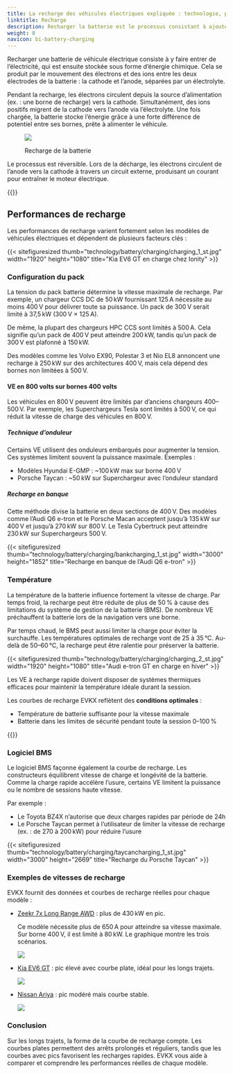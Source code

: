 ```yaml
---
title: La recharge des véhicules électriques expliquée : technologie, performance et facteurs réels
linktitle: Recharge
description: Recharger la batterie est le processus consistant à ajouter de l’énergie à la batterie.
weight: 8
navicon: bi-battery-charging
---
```


<!-- markdownlint-disable MD033 -->

Recharger une batterie de véhicule électrique consiste à y faire entrer de l’électricité, qui est ensuite stockée sous forme d’énergie chimique. Cela se produit par le mouvement des électrons et des ions entre les deux électrodes de la batterie : la cathode et l’anode, séparées par un électrolyte.

Pendant la recharge, les électrons circulent depuis la source d’alimentation (ex. : une borne de recharge) vers la cathode. Simultanément, des ions positifs migrent de la cathode vers l’anode via l’électrolyte. Une fois chargée, la batterie stocke l’énergie grâce à une forte différence de potentiel entre ses bornes, prête à alimenter le véhicule.

<figure>
<img src="https://media.evkx.net/multimedia/technology/battery/charging/batteryconceptcharging.drawio.svg" class="img-fluid mx-auto d-block">
<figcaption>
    <p class="lead text-center fw-semibold">
        Recharge de la batterie
    </p>
</figcaption>
</figure>

Le processus est réversible. Lors de la décharge, les électrons circulent de l’anode vers la cathode à travers un circuit externe, produisant un courant pour entraîner le moteur électrique.

{{<evkxdisplayaddarticle />}}

## Performances de recharge

Les performances de recharge varient fortement selon les modèles de véhicules électriques et dépendent de plusieurs facteurs clés :

{{< sitefiguresized thumb="technology/battery/charging/charging\_1\_st.jpg" width="1920" height="1080" title="Kia EV6 GT en charge chez Ionity" >}}

### Configuration du pack

La tension du pack batterie détermine la vitesse maximale de recharge. Par exemple, un chargeur CCS DC de 50 kW fournissant 125 A nécessite au moins 400 V pour délivrer toute sa puissance. Un pack de 300 V serait limité à 37,5 kW (300 V × 125 A).

De même, la plupart des chargeurs HPC CCS sont limités à 500 A. Cela signifie qu’un pack de 400 V peut atteindre 200 kW, tandis qu’un pack de 300 V est plafonné à 150 kW.

Des modèles comme les Volvo EX90, Polestar 3 et Nio EL8 annoncent une recharge à 250 kW sur des architectures 400 V, mais cela dépend des bornes non limitées à 500 V.

#### VE en 800 volts sur bornes 400 volts

Les véhicules en 800 V peuvent être limités par d’anciens chargeurs 400–500 V. Par exemple, les Superchargeurs Tesla sont limités à 500 V, ce qui réduit la vitesse de charge des véhicules en 800 V.

##### Technique d’onduleur

Certains VE utilisent des onduleurs embarqués pour augmenter la tension. Ces systèmes limitent souvent la puissance maximale. Exemples :

* Modèles Hyundai E-GMP : ~100 kW max sur borne 400 V  
* Porsche Taycan : ~50 kW sur Superchargeur avec l’onduleur standard

##### Recharge en banque

Cette méthode divise la batterie en deux sections de 400 V. Des modèles comme l’Audi Q6 e-tron et le Porsche Macan acceptent jusqu’à 135 kW sur 400 V et jusqu’à 270 kW sur 800 V. Le Tesla Cybertruck peut atteindre 230 kW sur Superchargeurs 500 V.

{{< sitefiguresized thumb="technology/battery/charging/bankcharging\_1\_st.jpg" width="3000" height="1852" title="Recharge en banque de l’Audi Q6 e-tron" >}}

### Température

La température de la batterie influence fortement la vitesse de charge. Par temps froid, la recharge peut être réduite de plus de 50 % à cause des limitations du système de gestion de la batterie (BMS). De nombreux VE préchauffent la batterie lors de la navigation vers une borne.

Par temps chaud, le BMS peut aussi limiter la charge pour éviter la surchauffe. Les températures optimales de recharge vont de 25 à 35 °C. Au-delà de 50–60 °C, la recharge peut être ralentie pour préserver la batterie.

{{< sitefiguresized thumb="technology/battery/charging/charging\_2\_st.jpg" width="1920" height="1080" title="Audi e-tron GT en charge en hiver" >}}

Les VE à recharge rapide doivent disposer de systèmes thermiques efficaces pour maintenir la température idéale durant la session.

Les courbes de recharge EVKX reflètent des **conditions optimales** :

* Température de batterie suffisante pour la vitesse maximale  
* Batterie dans les limites de sécurité pendant toute la session 0–100 %

{{<evkxdisplayaddarticle />}}

### Logiciel BMS

Le logiciel BMS façonne également la courbe de recharge. Les constructeurs équilibrent vitesse de charge et longévité de la batterie. Comme la charge rapide accélère l’usure, certains VE limitent la puissance ou le nombre de sessions haute vitesse.

Par exemple :

* Le Toyota BZ4X n’autorise que deux charges rapides par période de 24h  
* Le Porsche Taycan permet à l’utilisateur de limiter la vitesse de recharge (ex. : de 270 à 200 kW) pour réduire l’usure

{{< sitefiguresized thumb="technology/battery/charging/taycancharging\_1\_st.jpg" width="3000" height="2669" title="Recharge du Porsche Taycan" >}}

### Exemples de vitesses de recharge

EVKX fournit des données et courbes de recharge réelles pour chaque modèle :

* [Zeekr 7x Long Range AWD](/models/zeekr/7x/7x_long_range_awd/chargingcurve/) : plus de 430 kW en pic.

  Ce modèle nécessite plus de 650 A pour atteindre sa vitesse maximale. Sur borne 400 V, il est limité à 80 kW. Le graphique montre les trois scénarios.

  <img src="https://evkx.net/models/zeekr/7x/7x_long_range_awd/chargingcurve/chart/?battery=0" class="img-fluid">

* [Kia EV6 GT](/models/kia/ev6/ev6_gt/chargingcurve/) : pic élevé avec courbe plate, idéal pour les longs trajets.

  <img src="https://evkx.net/models/kia/ev6/ev6_gt/chargingcurve/chart/?battery=0" class="img-fluid">

* [Nissan Ariya](/models/nissan/ariya/ariya_87kwh_e-4orce/chargingcurve/) : pic modéré mais courbe stable.

  <img src="/models/nissan/ariya/ariya_87kwh_e-4orce/chargingcurve/chart/?battery=0" class="img-fluid">

### Conclusion

Sur les longs trajets, la forme de la courbe de recharge compte. Les courbes plates permettent des arrêts prolongés et réguliers, tandis que les courbes avec pics favorisent les recharges rapides. EVKX vous aide à comparer et comprendre les performances réelles de chaque modèle.
